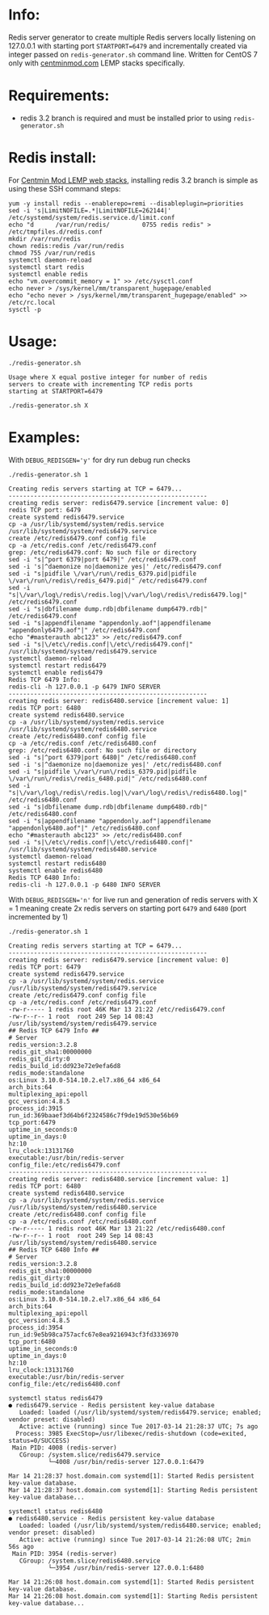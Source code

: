 Info:
=======

Redis server generator to create multiple Redis servers locally listening on 127.0.0.1 with starting port `STARTPORT=6479` and incrementally created via integer passed on `redis-generator.sh` command line. Written for CentOS 7 only with [centminmod.com](https://centminmod.com) LEMP stacks specifically.

Requirements:
=======

* redis 3.2 branch is required and must be installed prior to using `redis-generator.sh`

Redis install:
=======

For [Centmin Mod LEMP web stacks](https://centminmod.com), installing redis 3.2 branch is simple as using these SSH command steps:

    yum -y install redis --enablerepo=remi --disableplugin=priorities
    sed -i 's|LimitNOFILE=.*|LimitNOFILE=262144|' /etc/systemd/system/redis.service.d/limit.conf
    echo "d      /var/run/redis/         0755 redis redis" > /etc/tmpfiles.d/redis.conf
    mkdir /var/run/redis
    chown redis:redis /var/run/redis
    chmod 755 /var/run/redis
    systemctl daemon-reload
    systemctl start redis
    systemctl enable redis
    echo "vm.overcommit_memory = 1" >> /etc/sysctl.conf
    echo never > /sys/kernel/mm/transparent_hugepage/enabled
    echo "echo never > /sys/kernel/mm/transparent_hugepage/enabled" >> /etc/rc.local
    sysctl -p

Usage:
=======

    ./redis-generator.sh
    
    Usage where X equal postive integer for number of redis
    servers to create with incrementing TCP redis ports
    starting at STARTPORT=6479
    
    ./redis-generator.sh X

Examples:
=======

With `DEBUG_REDISGEN='y'` for dry run debug run checks

    ./redis-generator.sh 1
    
    Creating redis servers starting at TCP = 6479...
    -------------------------------------------------------
    creating redis server: redis6479.service [increment value: 0]
    redis TCP port: 6479
    create systemd redis6479.service
    cp -a /usr/lib/systemd/system/redis.service /usr/lib/systemd/system/redis6479.service
    create /etc/redis6479.conf config file
    cp -a /etc/redis.conf /etc/redis6479.conf
    grep: /etc/redis6479.conf: No such file or directory
    sed -i "s|^port 6379|port 6479|" /etc/redis6479.conf
    sed -i 's|^daemonize no|daemonize yes|' /etc/redis6479.conf
    sed -i "s|pidfile \/var\/run\/redis_6379.pid|pidfile \/var\/run\/redis\/redis_6479.pid|" /etc/redis6479.conf
    sed -i "s|\/var\/log\/redis\/redis.log|\/var\/log\/redis\/redis6479.log|" /etc/redis6479.conf
    sed -i "s|dbfilename dump.rdb|dbfilename dump6479.rdb|" /etc/redis6479.conf
    sed -i "s|appendfilename "appendonly.aof"|appendfilename "appendonly6479.aof"|" /etc/redis6479.conf
    echo "#masterauth abc123" >> /etc/redis6479.conf
    sed -i "s|\/etc\/redis.conf|\/etc\/redis6479.conf|" /usr/lib/systemd/system/redis6479.service
    systemctl daemon-reload
    systemctl restart redis6479
    systemctl enable redis6479
    Redis TCP 6479 Info:
    redis-cli -h 127.0.0.1 -p 6479 INFO SERVER
    -------------------------------------------------------
    creating redis server: redis6480.service [increment value: 1]
    redis TCP port: 6480
    create systemd redis6480.service
    cp -a /usr/lib/systemd/system/redis.service /usr/lib/systemd/system/redis6480.service
    create /etc/redis6480.conf config file
    cp -a /etc/redis.conf /etc/redis6480.conf
    grep: /etc/redis6480.conf: No such file or directory
    sed -i "s|^port 6379|port 6480|" /etc/redis6480.conf
    sed -i 's|^daemonize no|daemonize yes|' /etc/redis6480.conf
    sed -i "s|pidfile \/var\/run\/redis_6379.pid|pidfile \/var\/run\/redis\/redis_6480.pid|" /etc/redis6480.conf
    sed -i "s|\/var\/log\/redis\/redis.log|\/var\/log\/redis\/redis6480.log|" /etc/redis6480.conf
    sed -i "s|dbfilename dump.rdb|dbfilename dump6480.rdb|" /etc/redis6480.conf
    sed -i "s|appendfilename "appendonly.aof"|appendfilename "appendonly6480.aof"|" /etc/redis6480.conf
    echo "#masterauth abc123" >> /etc/redis6480.conf
    sed -i "s|\/etc\/redis.conf|\/etc\/redis6480.conf|" /usr/lib/systemd/system/redis6480.service
    systemctl daemon-reload
    systemctl restart redis6480
    systemctl enable redis6480
    Redis TCP 6480 Info:
    redis-cli -h 127.0.0.1 -p 6480 INFO SERVER

With `DEBUG_REDISGEN='n'` for live run and generation of redis servers with X = 1 meaning create 2x redis servers on starting port `6479` and `6480` (port incremented by 1)

    ./redis-generator.sh 1  
    
    Creating redis servers starting at TCP = 6479...
    -------------------------------------------------------
    creating redis server: redis6479.service [increment value: 0]
    redis TCP port: 6479
    create systemd redis6479.service
    cp -a /usr/lib/systemd/system/redis.service /usr/lib/systemd/system/redis6479.service
    create /etc/redis6479.conf config file
    cp -a /etc/redis.conf /etc/redis6479.conf
    -rw-r----- 1 redis root 46K Mar 13 21:22 /etc/redis6479.conf
    -rw-r--r-- 1 root  root 249 Sep 14 08:43 /usr/lib/systemd/system/redis6479.service
    ## Redis TCP 6479 Info ##
    # Server
    redis_version:3.2.8
    redis_git_sha1:00000000
    redis_git_dirty:0
    redis_build_id:dd923e72e9efa6d8
    redis_mode:standalone
    os:Linux 3.10.0-514.10.2.el7.x86_64 x86_64
    arch_bits:64
    multiplexing_api:epoll
    gcc_version:4.8.5
    process_id:3915
    run_id:369baaef3d64b6f2324586c7f9de19d530e56b69
    tcp_port:6479
    uptime_in_seconds:0
    uptime_in_days:0
    hz:10
    lru_clock:13131760
    executable:/usr/bin/redis-server
    config_file:/etc/redis6479.conf
    -------------------------------------------------------
    creating redis server: redis6480.service [increment value: 1]
    redis TCP port: 6480
    create systemd redis6480.service
    cp -a /usr/lib/systemd/system/redis.service /usr/lib/systemd/system/redis6480.service
    create /etc/redis6480.conf config file
    cp -a /etc/redis.conf /etc/redis6480.conf
    -rw-r----- 1 redis root 46K Mar 13 21:22 /etc/redis6480.conf
    -rw-r--r-- 1 root  root 249 Sep 14 08:43 /usr/lib/systemd/system/redis6480.service
    ## Redis TCP 6480 Info ##
    # Server
    redis_version:3.2.8
    redis_git_sha1:00000000
    redis_git_dirty:0
    redis_build_id:dd923e72e9efa6d8
    redis_mode:standalone
    os:Linux 3.10.0-514.10.2.el7.x86_64 x86_64
    arch_bits:64
    multiplexing_api:epoll
    gcc_version:4.8.5
    process_id:3954
    run_id:9e5b98ca757acfc67e8ea9216943cf3fd3336970
    tcp_port:6480
    uptime_in_seconds:0
    uptime_in_days:0
    hz:10
    lru_clock:13131760
    executable:/usr/bin/redis-server
    config_file:/etc/redis6480.conf

```
systemctl status redis6479 
● redis6479.service - Redis persistent key-value database
   Loaded: loaded (/usr/lib/systemd/system/redis6479.service; enabled; vendor preset: disabled)
   Active: active (running) since Tue 2017-03-14 21:28:37 UTC; 7s ago
  Process: 3985 ExecStop=/usr/libexec/redis-shutdown (code=exited, status=0/SUCCESS)
 Main PID: 4008 (redis-server)
   CGroup: /system.slice/redis6479.service
           └─4008 /usr/bin/redis-server 127.0.0.1:6479

Mar 14 21:28:37 host.domain.com systemd[1]: Started Redis persistent key-value database.
Mar 14 21:28:37 host.domain.com systemd[1]: Starting Redis persistent key-value database...
```

```
systemctl status redis6480
● redis6480.service - Redis persistent key-value database
   Loaded: loaded (/usr/lib/systemd/system/redis6480.service; enabled; vendor preset: disabled)
   Active: active (running) since Tue 2017-03-14 21:26:08 UTC; 2min 56s ago
 Main PID: 3954 (redis-server)
   CGroup: /system.slice/redis6480.service
           └─3954 /usr/bin/redis-server 127.0.0.1:6480

Mar 14 21:26:08 host.domain.com systemd[1]: Started Redis persistent key-value database.
Mar 14 21:26:08 host.domain.com systemd[1]: Starting Redis persistent key-value database...
```